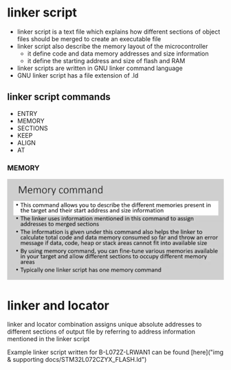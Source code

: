 # linker script
* linker script is a text file which explains how different sections of object files should be merged to create an executable file
* linker script also describe the memory layout of the microcontroller
    * it define code and data memory addresses and size information 
    * it define the starting address and size  of flash and RAM
* linker scripts are written in GNU linker command language
* GNU linker script has a file extension of .ld

## linker script commands
* ENTRY
* MEMORY
* SECTIONS
* KEEP
* ALIGN
* AT

### MEMORY
<img src="img & supporting docs/linkermem.png">

# linker and locator
linker and locator combination assigns unique absolute addresses to different sections of output file by referring to address information mentioned in the linker script

Example linker script written for B-L072Z-LRWAN1 can be found [here]("img & supporting docs/STM32L072CZYX_FLASH.ld")